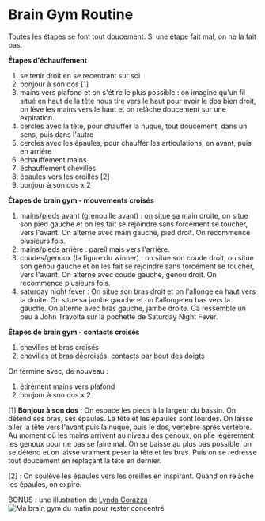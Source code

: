 # Brain Gym Routine

Toutes les étapes se font tout doucement. Si une étape fait mal, on ne la fait pas.

**Étapes d'échauffement**

1. se tenir droit en se recentrant sur soi
1. bonjour à son dos [1]
1. mains vers plafond et on s'étire le plus possible : on imagine qu'un fil situé en haut de la tête nous tire vers le haut pour avoir le dos bien droit, on lève les mains vers le haut et on relâche doucement sur une expiration.
1. cercles avec la tête, pour chauffer la nuque, tout doucement, dans un sens, puis dans l'autre
1. cercles avec les épaules, pour chauffer les articulations, en avant, puis en arrière
1. échauffement mains
1. échauffement chevilles
1. épaules vers les oreilles [2]
1. bonjour à son dos x 2


**Étapes de brain gym - mouvements croisés**

1. mains/pieds avant (grenouille avant) : on situe sa main droite, on situe son pied gauche et on les fait se rejoindre sans forcément se toucher, vers l'avant. On alterne avec main gauche, pied droit. On recommence plusieurs fois.
1. mains/pieds arrière : pareil mais vers l'arrière.
1. coudes/genoux (la figure du winner) : on situe son coude droit, on situe son genou gauche et on les fait se rejoindre sans forcément se toucher, vers l'avant. On alterne avec coude gauche, genou droit. On recommence plusieurs fois.
1. saturday night fever : On situe son bras droit et on l'allonge en haut vers la droite. On situe sa jambe gauche et on l'allonge en bas vers la gauche. On alterne avec bras gauche, jambe droite. Ca ressemble un peu à John Travolta sur la pochette de Saturday Night Fever.

**Étapes de brain gym - contacts croisés**

1. chevilles et bras croisés
1. chevilles et bras décroisés, contacts par bout des doigts

On termine avec, de nouveau : 

1. étirement mains vers plafond
1. bonjour à son dos x 2

[1] **Bonjour à son dos** : On espace les pieds à la largeur du bassin. On détend ses bras, ses épaules. La tête et les épaules sont lourdes. On laisse aller la tête vers l'avant puis la nuque, puis le dos, vertèbre après vertèbre. Au moment où les mains arrivent au niveau des genoux, on plie légèrement les genoux pour ne pas se faire mal. On se baisse au plus bas possible, on se détend et on laisse vraiment peser la tête et les bras. Puis on se redresse tout doucement en replaçant la tête en dernier.

[2] : On soulève les épaules vers les oreilles en inspirant. Quand on relâche les épaules, on expire.

BONUS : une illustration de [Lynda Corazza](http://www.lyndacorazza.com/)
![Ma brain gym du matin pour rester concentré](http://papapositive.fr/wp-content/uploads/2017/10/22281752_1634450896594083_2013035989419502884_n.jpg)

